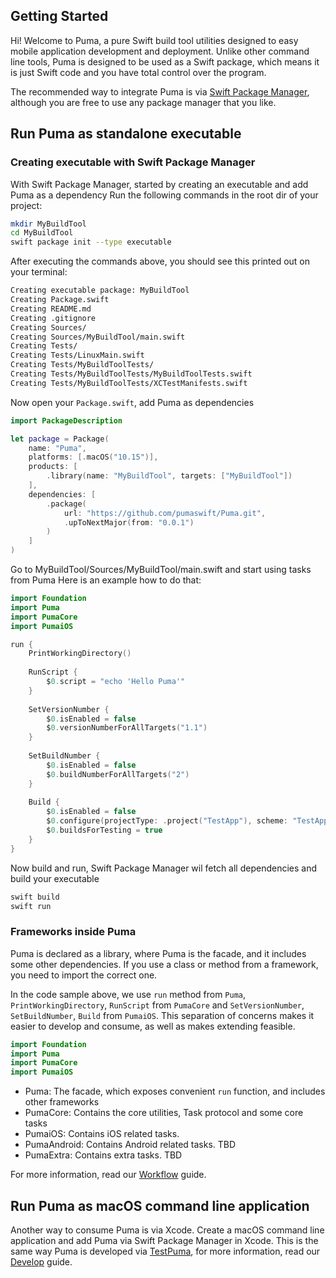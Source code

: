 ## Getting Started

Hi! Welcome to Puma, a pure Swift build tool utilities designed to easy mobile application development and deployment. Unlike other command line tools, Puma is designed to be used as a Swift package, which means it is just Swift code and you have total control over the program.

The recommended way to integrate Puma is via [Swift Package Manager](https://swift.org/package-manager/), although you are free to use any package manager that you like.

## Run Puma as standalone executable

### Creating executable with Swift Package Manager

With Swift Package Manager, started by creating an executable and add Puma as a dependency
Run the following commands in the root dir of your project:

```sh
mkdir MyBuildTool
cd MyBuildTool
swift package init --type executable
```

After executing the commands above, you should see this printed out on your terminal:

```sh
Creating executable package: MyBuildTool
Creating Package.swift
Creating README.md
Creating .gitignore
Creating Sources/
Creating Sources/MyBuildTool/main.swift
Creating Tests/
Creating Tests/LinuxMain.swift
Creating Tests/MyBuildToolTests/
Creating Tests/MyBuildToolTests/MyBuildToolTests.swift
Creating Tests/MyBuildToolTests/XCTestManifests.swift
```

Now open your `Package.swift`, add Puma as dependencies

```swift
import PackageDescription

let package = Package(
    name: "Puma",
    platforms: [.macOS("10.15")],
    products: [
        .library(name: "MyBuildTool", targets: ["MyBuildTool"])
    ],
    dependencies: [
        .package(
            url: "https://github.com/pumaswift/Puma.git",
            .upToNextMajor(from: "0.0.1")
        )
    ]
)
```

Go to MyBuildTool/Sources/MyBuildTool/main.swift and start using tasks from Puma
Here is an example how to do that:

```swift
import Foundation
import Puma
import PumaCore
import PumaiOS

run {
    PrintWorkingDirectory()
    
    RunScript {
        $0.script = "echo 'Hello Puma'"
    }
    
    SetVersionNumber {
        $0.isEnabled = false
        $0.versionNumberForAllTargets("1.1")
    }
    
    SetBuildNumber {
        $0.isEnabled = false
        $0.buildNumberForAllTargets("2")
    }
    
    Build {
        $0.isEnabled = false
        $0.configure(projectType: .project("TestApp"), scheme: "TestApp")
        $0.buildsForTesting = true
    }
}
```

Now build and run, Swift Package Manager wil fetch all dependencies and build your executable

```sh
swift build
swift run
```

### Frameworks inside Puma

Puma is declared as a library, where Puma is the facade, and it includes some other dependencies. If you use a class or method from a framework, you need to import the correct one.

In the code sample above, we use `run` method from `Puma`, `PrintWorkingDirectory`, `RunScript` from `PumaCore` and `SetVersionNumber`, `SetBuildNumber`, `Build` from `PumaiOS`. This separation of concerns makes it easier to develop and consume, as well as makes extending feasible.

```swift
import Foundation
import Puma
import PumaCore
import PumaiOS
```

- Puma: The facade, which exposes convenient `run` function, and includes other frameworks
- PumaCore: Contains the core utilities, Task protocol and some core tasks
- PumaiOS: Contains iOS related tasks.
- PumaAndroid: Contains Android related tasks. TBD
- PumaExtra: Contains extra tasks. TBD

For more information, read our [Workflow](Workflow.md) guide.

## Run Puma as macOS command line application

Another way to consume Puma is via Xcode. Create a macOS command line application and add Puma via Swift Package Manager in Xcode. This is the same way Puma is developed via [TestPuma](https://github.com/pumaswift/Puma/tree/develop/Example/TestPuma), for more information, read our [Develop](./Develop.md) guide.

